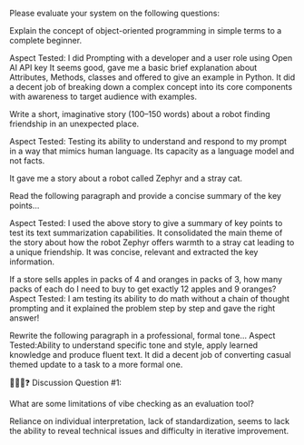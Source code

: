Please evaluate your system on the following questions:

Explain the concept of object-oriented programming in simple terms to a complete beginner.

Aspect Tested: I did Prompting with a developer and a user role using Open AI API key
It seems good, gave me a basic brief explanation about Attributes, Methods, classes and offered to give an example in Python. It did a decent job of breaking down a complex concept into its core components with awareness to target audience with examples.


Write a short, imaginative story (100–150 words) about a robot finding friendship in an unexpected place.

Aspect Tested: Testing its ability to understand and respond to my prompt in a way that mimics human language. Its capacity as a language model and not facts.

It gave me a story about a robot called Zephyr and a stray cat.

Read the following paragraph and provide a concise summary of the key points…

Aspect Tested: I used the above story to give a summary of key points to test its text summarization capabilities. It consolidated the main theme of the story about how the robot Zephyr offers warmth to a stray cat leading to a unique friendship. It was concise, relevant and extracted the key information.

If a store sells apples in packs of 4 and oranges in packs of 3, how many packs of each do I need to buy to get exactly 12 apples and 9 oranges?
Aspect Tested: I am testing its ability to do math without a chain of thought prompting and it explained the problem step by step and gave the right answer!

Rewrite the following paragraph in a professional, formal tone…
Aspect Tested:Ability to understand specific tone and style, apply learned knowledge and produce fluent text.
It did a decent job of converting casual themed update to a task to a more formal one.

🧑‍🤝‍🧑❓ Discussion Question #1:

What are some limitations of vibe checking as an evaluation tool?

Reliance on individual interpretation, lack of standardization, seems to lack the ability to reveal technical issues and difficulty in iterative improvement.
